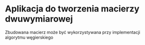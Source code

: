 # Aplikacja do tworzenia macierzy dwuwymiarowej
Zbudowana macierz może być wykorzystywana przy implementacji algorytmu węgierskiego
